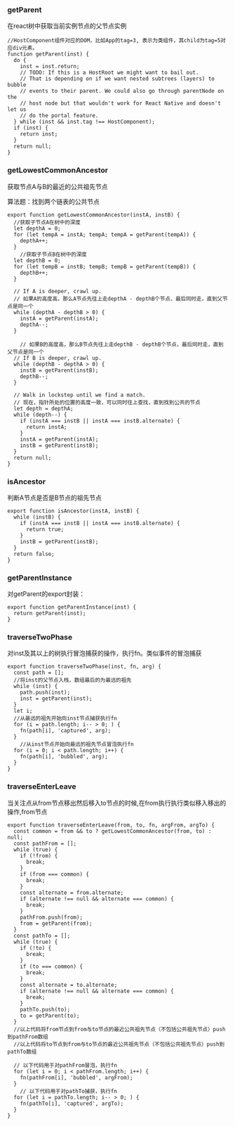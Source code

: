 ### getParent ###
在react树中获取当前实例节点的父节点实例

	//HostComponent组件对应的DOM，比如App的tag=3, 表示为类组件，其child为tag=5对应div元素。
	function getParent(inst) {
	  do {
	    inst = inst.return;
	    // TODO: If this is a HostRoot we might want to bail out.
	    // That is depending on if we want nested subtrees (layers) to bubble
	    // events to their parent. We could also go through parentNode on the
	    // host node but that wouldn't work for React Native and doesn't let us
	    // do the portal feature.
	  } while (inst && inst.tag !== HostComponent);
	  if (inst) {
	    return inst;
	  }
	  return null;
	}

### getLowestCommonAncestor ###
获取节点A与B的最近的公共祖先节点

算法题：找到两个链表的公共节点

	export function getLowestCommonAncestor(instA, instB) {
	  //获取子节点A在树中的深度
	  let depthA = 0;
	  for (let tempA = instA; tempA; tempA = getParent(tempA)) {
	    depthA++;
	  }
	    //获取子节点B在树中的深度
	  let depthB = 0;
	  for (let tempB = instB; tempB; tempB = getParent(tempB)) {
	    depthB++;
	  }
	
	  // If A is deeper, crawl up.
	  // 如果A的高度高，那么A节点先往上走depthA - depthB个节点，最后同时走，直到父节点是同一个
	  while (depthA - depthB > 0) {
	    instA = getParent(instA);
	    depthA--;
	  }
	
	    // 如果B的高度高，那么B节点先往上走depthB - depthB个节点，最后同时走，直到父节点是同一个
	  // If B is deeper, crawl up.
	  while (depthB - depthA > 0) {
	    instB = getParent(instB);
	    depthB--;
	  }
	
	  // Walk in lockstep until we find a match.
	  // 现在，指针所处的位置的高度一致，可以同时往上查找，直到找到公共的节点
	  let depth = depthA;
	  while (depth--) {
	    if (instA === instB || instA === instB.alternate) {
	      return instA;
	    }
	    instA = getParent(instA);
	    instB = getParent(instB);
	  }
	  return null;
	}

### isAncestor ###
判断A节点是否是B节点的祖先节点

	export function isAncestor(instA, instB) {
	  while (instB) {
	    if (instA === instB || instA === instB.alternate) {
	      return true;
	    }
	    instB = getParent(instB);
	  }
	  return false;
	}

### getParentInstance ###
对getParent的export封装：

	export function getParentInstance(inst) {
	  return getParent(inst);
	}

### traverseTwoPhase ###
对inst及其以上的树执行冒泡捕获的操作，执行fn。类似事件的冒泡捕获

	export function traverseTwoPhase(inst, fn, arg) {
	  const path = [];
	  //将inst的父节点入栈，数组最后的为最远的祖先
	  while (inst) {
	    path.push(inst);
	    inst = getParent(inst);
	  }
	  let i;
	  //从最远的祖先开始向inst节点捕获执行fn
	  for (i = path.length; i-- > 0; ) {
	    fn(path[i], 'captured', arg);
	  }
	    //从inst节点开始向最远的祖先节点冒泡执行fn
	  for (i = 0; i < path.length; i++) {
	    fn(path[i], 'bubbled', arg);
	  }
	}

### traverseEnterLeave ###
当关注点从from节点移出然后移入to节点的时候,在from执行执行类似移入移出的操作,from节点

	export function traverseEnterLeave(from, to, fn, argFrom, argTo) {
	  const common = from && to ? getLowestCommonAncestor(from, to) : null;
	  const pathFrom = [];
	  while (true) {
	    if (!from) {
	      break;
	    }
	    if (from === common) {
	      break;
	    }
	    const alternate = from.alternate;
	    if (alternate !== null && alternate === common) {
	      break;
	    }
	    pathFrom.push(from);
	    from = getParent(from);
	  }
	  const pathTo = [];
	  while (true) {
	    if (!to) {
	      break;
	    }
	    if (to === common) {
	      break;
	    }
	    const alternate = to.alternate;
	    if (alternate !== null && alternate === common) {
	      break;
	    }
	    pathTo.push(to);
	    to = getParent(to);
	  }
	  //以上代码将from节点到from与to节点的最近公共祖先节点（不包括公共祖先节点）push到pathFrom数组
	  //以上代码将to节点到from与to节点的最近公共祖先节点（不包括公共祖先节点）push到pathTo数组
	
	  // 以下代码用于对pathFrom冒泡，执行fn
	  for (let i = 0; i < pathFrom.length; i++) {
	    fn(pathFrom[i], 'bubbled', argFrom);
	  }
	    // 以下代码用于对pathTo捕获，执行fn
	  for (let i = pathTo.length; i-- > 0; ) {
	    fn(pathTo[i], 'captured', argTo);
	  }
	}
